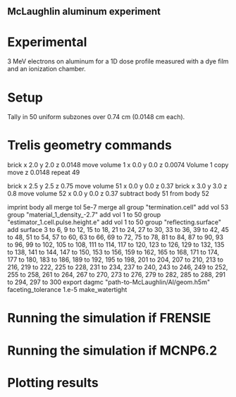 ## McLaughlin aluminum experiment ##

# Experimental
3 MeV electrons on aluminum for a 1D dose profile measured with a dye film and
an ionization chamber.

# Setup
Tally in 50 uniform subzones over 0.74 cm (0.0148 cm each).

# Trelis geometry commands
brick x 2.0 y 2.0 z 0.0148
move volume 1 x 0.0 y 0.0 z 0.0074
Volume 1 copy move z 0.0148 repeat 49

brick x 2.5 y 2.5 z 0.75
move volume 51 x 0.0 y 0.0 z 0.37
brick x 3.0 y 3.0 z 0.8
move volume 52 x 0.0 y 0.0 z 0.37
subtract body 51 from body 52

imprint body all
merge tol 5e-7
merge all
group "termination.cell" add vol 53
group "material_1_density_-2.7" add vol 1 to 50
group "estimator_1.cell.pulse.height.e" add vol 1 to 50
group "reflecting.surface" add surface 3 to 6, 9 to 12, 15 to 18, 21 to 24, 27 to 30, 33 to 36, 39 to 42, 45 to 48, 51 to 54, 57 to 60, 63 to 66, 69 to 72, 75 to 78, 81 to 84, 87 to 90, 93 to 96, 99 to 102, 105 to 108, 111 to 114, 117 to 120, 123 to 126, 129 to 132, 135 to 138, 141 to 144, 147 to 150, 153 to 156, 159 to 162, 165 to 168, 171 to 174, 177 to 180, 183 to 186, 189 to 192, 195 to 198, 201 to 204, 207 to 210, 213 to 216, 219 to 222, 225 to 228, 231 to 234, 237 to 240, 243 to 246, 249 to 252, 255 to 258, 261 to 264, 267 to 270, 273 to 276, 279 to 282, 285 to 288, 291 to 294, 297 to 300
export dagmc "path-to-McLaughlin/Al/geom.h5m" faceting_tolerance 1.e-5 make_watertight

# Running the simulation if FRENSIE

# Running the simulation if MCNP6.2

# Plotting results